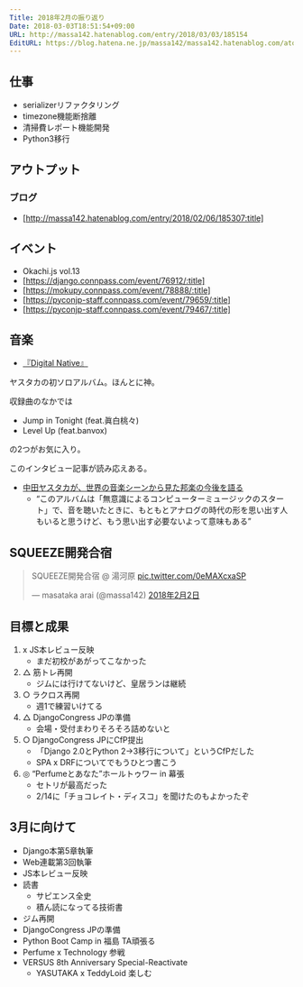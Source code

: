 ```yaml
---
Title: 2018年2月の振り返り
Date: 2018-03-03T18:51:54+09:00
URL: http://massa142.hatenablog.com/entry/2018/03/03/185154
EditURL: https://blog.hatena.ne.jp/massa142/massa142.hatenablog.com/atom/entry/17391345971621536416
---
```


## 仕事
+ serializerリファクタリング
+ timezone機能断捨離
+ 清掃費レポート機能開発
+ Python3移行

## アウトプット
### ブログ
* [http://massa142.hatenablog.com/entry/2018/02/06/185307:title]

## イベント
+ Okachi.js vol.13
+ [https://django.connpass.com/event/76912/:title]
+ [https://mokupy.connpass.com/event/78888/:title]
+ [https://pyconjp-staff.connpass.com/event/79659/:title]
+ [https://pyconjp-staff.connpass.com/event/79467/:title]

## 音楽
+ [『Digital Native』](http://amzn.to/2HYMKqN)

ヤスタカの初ソロアルバム。ほんとに神。

収録曲のなかでは

+ Jump in Tonight (feat.眞白桃々)
+ Level Up (feat.banvox)

の2つがお気に入り。

このインタビュー記事が読み応えある。

* [中田ヤスタカが、世界の音楽シーンから見た邦楽の今後を語る](https://www.cinra.net/interview/201803-nakatayasutaka)
	* “このアルバムは「無意識によるコンピューターミュージックのスタート」で、音を聴いたときに、もともとアナログの時代の形を思い出す人もいると思うけど、もう思い出す必要ないよって意味もある” 

## SQUEEZE開発合宿
<blockquote class="twitter-tweet" data-lang="ja"><p lang="ja" dir="ltr">SQUEEZE開発合宿 @ 湯河原 <a href="https://t.co/0eMAXcxaSP">pic.twitter.com/0eMAXcxaSP</a></p>&mdash; masataka arai (@massa142) <a href="https://twitter.com/massa142/status/959413578745851905?ref_src=twsrc%5Etfw">2018年2月2日</a></blockquote>
<script async src="https://platform.twitter.com/widgets.js" charset="utf-8"></script>


## 目標と成果
1. x JS本レビュー反映
    + まだ初校があがってこなかった　
1. △ 筋トレ再開
    + ジムには行けてないけど、皇居ランは継続
1. ○ ラクロス再開
    + 週1で練習いけてる
1. △ DjangoCongress JPの準備
    + 会場・受付まわりそろそろ詰めないと
1. ○ DjangoCongress JPにCfP提出
	+ 「Django 2.0とPython 2->3移行について」というCfPだした
	+ SPA x DRFについてでもうひとつ書こう
1. ◎ “Perfumeとあなた”ホールトゥワー in 幕張
	+ セトリが最高だった
	+ 2/14に「チョコレイト・ディスコ」を聞けたのもよかったぞ

## 3月に向けて
+ Django本第5章執筆
+ Web連載第3回執筆
+ JS本レビュー反映
+ 読書
	+ サピエンス全史
	+ 積ん読になってる技術書
+ ジム再開
+ DjangoCongress JPの準備
+ Python Boot Camp in 福島 TA頑張る
+ Perfume x Technology 参戦	
+ VERSUS 8th Anniversary Special-Reactivate
	+ YASUTAKA x TeddyLoid 楽しむ
